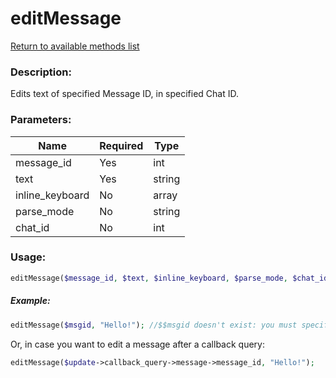 # editMessage

[Return to available methods list](index.md)

### Description:

Edits text of specified Message ID, in specified Chat ID.

### Parameters:

| Name | Required | Type |
|------|----------|------|
|message_id|Yes|int|
|text|Yes|string|
|inline_keyboard|No|array|
|parse_mode|No|string|
|chat_id|No|int|

### Usage:

```php
editMessage($message_id, $text, $inline_keyboard, $parse_mode, $chat_id);
```

##### Example:

```php
editMessage($msgid, "Hello!"); //$$msgid doesn't exist: you must specify a valid message ID in order to edit that message.
```

Or, in case you want to edit a message after a callback query:

```php
editMessage($update->callback_query->message->message_id, "Hello!");
```